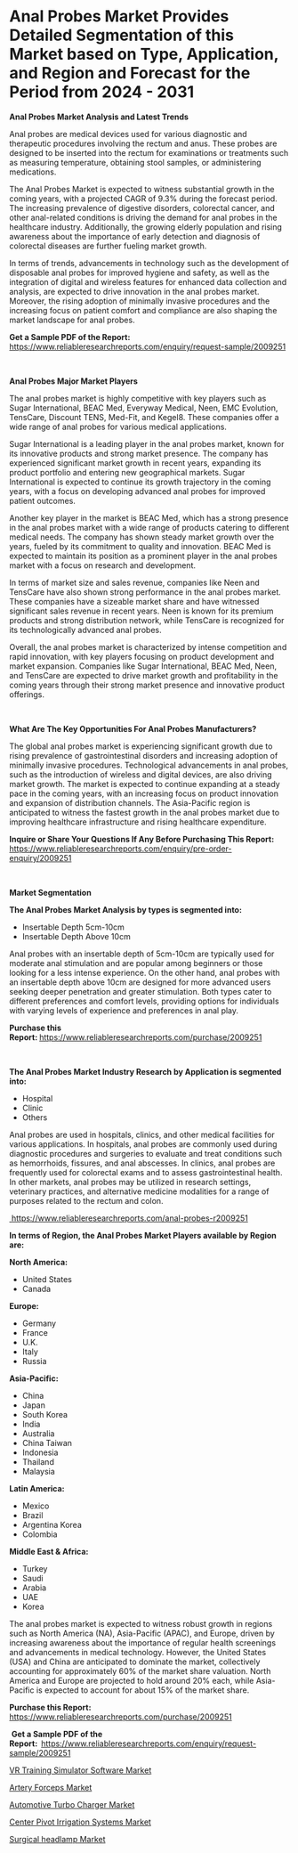 <p><h1>Anal Probes Market Provides Detailed Segmentation of this Market based on Type, Application, and Region and Forecast for the Period from 2024 - 2031</h1></p><p><strong>Anal Probes Market Analysis and Latest Trends</strong></p>
<p><p>Anal probes are medical devices used for various diagnostic and therapeutic procedures involving the rectum and anus. These probes are designed to be inserted into the rectum for examinations or treatments such as measuring temperature, obtaining stool samples, or administering medications.</p><p>The Anal Probes Market is expected to witness substantial growth in the coming years, with a projected CAGR of 9.3% during the forecast period. The increasing prevalence of digestive disorders, colorectal cancer, and other anal-related conditions is driving the demand for anal probes in the healthcare industry. Additionally, the growing elderly population and rising awareness about the importance of early detection and diagnosis of colorectal diseases are further fueling market growth.</p><p>In terms of trends, advancements in technology such as the development of disposable anal probes for improved hygiene and safety, as well as the integration of digital and wireless features for enhanced data collection and analysis, are expected to drive innovation in the anal probes market. Moreover, the rising adoption of minimally invasive procedures and the increasing focus on patient comfort and compliance are also shaping the market landscape for anal probes.</p></p>
<p><strong>Get a Sample PDF of the Report:&nbsp;</strong> <a href="https://www.reliableresearchreports.com/enquiry/request-sample/2009251">https://www.reliableresearchreports.com/enquiry/request-sample/2009251</a></p>
<p>&nbsp;</p>
<p><strong>Anal Probes Major Market Players</strong></p>
<p><p>The anal probes market is highly competitive with key players such as Sugar International, BEAC Med, Everyway Medical, Neen, EMC Evolution, TensCare, Discount TENS, Med-Fit, and Kegel8. These companies offer a wide range of anal probes for various medical applications.</p><p>Sugar International is a leading player in the anal probes market, known for its innovative products and strong market presence. The company has experienced significant market growth in recent years, expanding its product portfolio and entering new geographical markets. Sugar International is expected to continue its growth trajectory in the coming years, with a focus on developing advanced anal probes for improved patient outcomes.</p><p>Another key player in the market is BEAC Med, which has a strong presence in the anal probes market with a wide range of products catering to different medical needs. The company has shown steady market growth over the years, fueled by its commitment to quality and innovation. BEAC Med is expected to maintain its position as a prominent player in the anal probes market with a focus on research and development.</p><p>In terms of market size and sales revenue, companies like Neen and TensCare have also shown strong performance in the anal probes market. These companies have a sizeable market share and have witnessed significant sales revenue in recent years. Neen is known for its premium products and strong distribution network, while TensCare is recognized for its technologically advanced anal probes.</p><p>Overall, the anal probes market is characterized by intense competition and rapid innovation, with key players focusing on product development and market expansion. Companies like Sugar International, BEAC Med, Neen, and TensCare are expected to drive market growth and profitability in the coming years through their strong market presence and innovative product offerings.</p></p>
<p>&nbsp;</p>
<p><strong>What Are The Key Opportunities For Anal Probes Manufacturers?</strong></p>
<p><p>The global anal probes market is experiencing significant growth due to rising prevalence of gastrointestinal disorders and increasing adoption of minimally invasive procedures. Technological advancements in anal probes, such as the introduction of wireless and digital devices, are also driving market growth. The market is expected to continue expanding at a steady pace in the coming years, with an increasing focus on product innovation and expansion of distribution channels. The Asia-Pacific region is anticipated to witness the fastest growth in the anal probes market due to improving healthcare infrastructure and rising healthcare expenditure.</p></p>
<p><strong>Inquire or Share Your Questions If Any Before Purchasing This Report:</strong> <a href="https://www.reliableresearchreports.com/enquiry/pre-order-enquiry/2009251">https://www.reliableresearchreports.com/enquiry/pre-order-enquiry/2009251</a></p>
<p>&nbsp;</p>
<p><strong>Market Segmentation</strong></p>
<p><strong>The Anal Probes Market Analysis by types is segmented into:</strong></p>
<p><ul><li>Insertable Depth 5cm-10cm</li><li>Insertable Depth Above 10cm</li></ul></p>
<p><p>Anal probes with an insertable depth of 5cm-10cm are typically used for moderate anal stimulation and are popular among beginners or those looking for a less intense experience. On the other hand, anal probes with an insertable depth above 10cm are designed for more advanced users seeking deeper penetration and greater stimulation. Both types cater to different preferences and comfort levels, providing options for individuals with varying levels of experience and preferences in anal play.</p></p>
<p><strong>Purchase this Report:&nbsp;</strong><a href="https://www.reliableresearchreports.com/purchase/2009251">https://www.reliableresearchreports.com/purchase/2009251</a></p>
<p>&nbsp;</p>
<p><strong>The Anal Probes Market Industry Research by Application is segmented into:</strong></p>
<p><ul><li>Hospital</li><li>Clinic</li><li>Others</li></ul></p>
<p><p>Anal probes are used in hospitals, clinics, and other medical facilities for various applications. In hospitals, anal probes are commonly used during diagnostic procedures and surgeries to evaluate and treat conditions such as hemorrhoids, fissures, and anal abscesses. In clinics, anal probes are frequently used for colorectal exams and to assess gastrointestinal health. In other markets, anal probes may be utilized in research settings, veterinary practices, and alternative medicine modalities for a range of purposes related to the rectum and colon.</p></p>
<p><a href="https://www.reliableresearchreports.com/anal-probes-r2009251">&nbsp;https://www.reliableresearchreports.com/anal-probes-r2009251</a></p>
<p><strong>In terms of Region, the Anal Probes Market Players available by Region are:</strong></p>
<p>
    <p> <strong> North America: </strong>
        <ul>
            <li>United States</li>
            <li>Canada</li>
        </ul>
        </p> 
    <p> <strong> Europe: </strong>
        <ul>
            <li>Germany</li>
            <li>France</li>
            <li>U.K.</li>
            <li>Italy</li>
            <li>Russia</li>
        </ul>
        </p> 
    <p> <strong> Asia-Pacific: </strong>
        <ul>
            <li>China</li>
            <li>Japan</li>
            <li>South Korea</li>
            <li>India</li>
            <li>Australia</li>
            <li>China Taiwan</li>
            <li>Indonesia</li>
            <li>Thailand</li>
            <li>Malaysia</li>
        </ul>
        </p> 
    <p> <strong> Latin America: </strong>
        <ul>
            <li>Mexico</li>
            <li>Brazil</li>
            <li>Argentina Korea</li>
            <li>Colombia</li>
        </ul>
        </p> 
    <p> <strong> Middle East & Africa: </strong>
        <ul>
            <li>Turkey</li>
            <li>Saudi</li>
            <li>Arabia</li>
            <li>UAE</li>
            <li>Korea</li>
        </ul>
    </p>
    </p>
<p><p>The anal probes market is expected to witness robust growth in regions such as North America (NA), Asia-Pacific (APAC), and Europe, driven by increasing awareness about the importance of regular health screenings and advancements in medical technology. However, the United States (USA) and China are anticipated to dominate the market, collectively accounting for approximately 60% of the market share valuation. North America and Europe are projected to hold around 20% each, while Asia-Pacific is expected to account for about 15% of the market share.</p></p>
<p><strong>Purchase this Report: </strong><a href="https://www.reliableresearchreports.com/purchase/2009251">https://www.reliableresearchreports.com/purchase/2009251</a></p>
<p>&nbsp;<strong>Get a Sample PDF of the Report:&nbsp;&nbsp;</strong><a href="https://www.reliableresearchreports.com/enquiry/request-sample/2009251">https://www.reliableresearchreports.com/enquiry/request-sample/2009251</a></p>
<p><strong></strong></p>
<p><p><a href="https://issuu.com/reportprime-2/docs/vr-training-simulator-software-market-size-2030.pp">VR Training Simulator Software Market</a></p><p><a href="https://github.com/Krish2023na/Market-Research-Report-List-5/blob/main/artery-forceps-market.md">Artery Forceps Market</a></p><p><a href="https://www.linkedin.com/pulse/emerging-trends-automotive-turbo-charger-market-global-bltbc?trackingId=Xig72wS7S1ilEIRc%2F3FnqQ%3D%3D">Automotive Turbo Charger Market</a></p><p><a href="https://www.linkedin.com/pulse/center-pivot-irrigation-systems-market-global-regional-analysis-jccgf?trackingId=my21A8rrQhWc23I6zwLZwQ%3D%3D">Center Pivot Irrigation Systems Market</a></p><p><a href="https://github.com/RickHolmes3/Market-Research-Report-List-6/blob/main/surgical-headlamp-market.md">Surgical headlamp Market</a></p></p>
